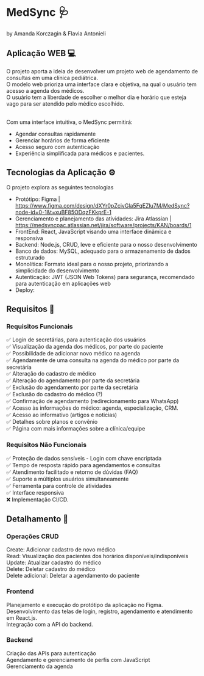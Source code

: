 <h1>MedSync 🩺</h1>
by Amanda Korczagin & Flavia Antonieli 
<h2>Aplicação WEB 💻</h2>
O projeto aporta a ideia de desenvolver um projeto web de agendamento de consultas em uma clínica pediátrica.<br>
O modelo web prioriza uma interface clara e objetiva, na qual o usuário tem acesso a agenda dos médicos.<br>
O usuário tem a liberdade de escolher o melhor dia e horário que esteja vago para ser atendido pelo médico escolhido.<br>
<br>

Com uma interface intuitiva, o MedSync permitirá: <br>

- Agendar consultas rapidamente
- Gerenciar horários de forma eficiente
- Acesso seguro com autenticação
- Experiência simplificada para médicos e pacientes.

<h2>Tecnologias da Aplicação ⚙</h2>

O projeto explora as seguintes tecnologias
- Protótipo: Figma | https://www.figma.com/design/dXYr0pZcivGla5FqEZlu7M/MedSync?node-id=0-1&t=xuBF85ODqzFKkprE-1
- Gerenciamento e planejamento das atividades: Jira Atlassian | https://medsyncpac.atlassian.net/jira/software/projects/KAN/boards/1
- FrontEnd: React, JavaScript visando uma interface dinâmica e responsiva
- Backend: Node.js, CRUD, leve e eficiente para o nosso desenvolvimento
- Banco de dados: MySQL, adequado para o armazenamento de dados estruturado
- Monolítica: Formato ideal para o nosso projeto, priorizando a simplicidade do desenvolvimento
- Autenticação: JWT (JSON Web Tokens) para segurança, recomendado para autenticação em aplicações web
- Deploy:

<h2>Requisitos 📃</h2>

<h3>Requisitos Funcionais</h3>

✅ Login de secretárias, para autenticação dos usuários <br>
✅ Visualização da agenda dos médicos, por parte do paciente <br>
✅ Possibilidade de adicionar novo médico na agenda <br>
✅ Agendamente de uma consulta na agenda do médico por parte da secretária <br>
✅ Alteração do cadastro de médico <br>
✅ Alteração do agendamento por parte da secretária <br>
✅ Exclusão do agendamento por parte da secretária <br>
✅ Exclusão do cadastro do médico (?) <br>
✅ Confirmação de agendamento (redirecionamento para WhatsApp) <br>
✅ Acesso às informações do médico: agenda, especialização, CRM. <br>
✅ Acesso ao informativo (artigos e noticias) <br>
✅ Detalhes sobre planos e convênio <br>
✅ Página com mais informações sobre a clínica/equipe 

<h3>Requisitos Não Funcionais</h3>

✅ Proteção de dados sensíveis - Login com chave encriptada <br>
✅ Tempo de resposta rápido para agendamentos e consultas <br>
✅ Atendimento facilitado e retorno de dúvidas (FAQ) <br>
✅ Suporte a múltiplos usuários simultaneamente <br>
✅ Ferramenta para controle de atividades <br>
✅ Interface responsiva <br> 
❌ Implementação CI/CD. 

<h2>Detalhamento 📌</h2>
<h3>Operações CRUD</h3>
Create: Adicionar cadastro de novo médico <br>
Read: Visualização dos pacientes dos horários disponíveis/indisponíveis <br>
Update: Atualizar cadastro do médico <br>
Delete: Deletar cadastro do médico <br>
Delete adicional: Deletar a agendamento do paciente <br>

<h3>Frontend</h3>
Planejamento e execução do protótipo da aplicação no Figma.<br>
Desenvolvimento das telas de login, registro, agendamento e atendimento em React.js. <br>
Integração com a API do backend.<br>

<h3>Backend</h3>
Criação das APIs para autenticação<br>
Agendamento e gerenciamento de perfis com JavaScript <br>
Gerenciamento da agenda<br>
